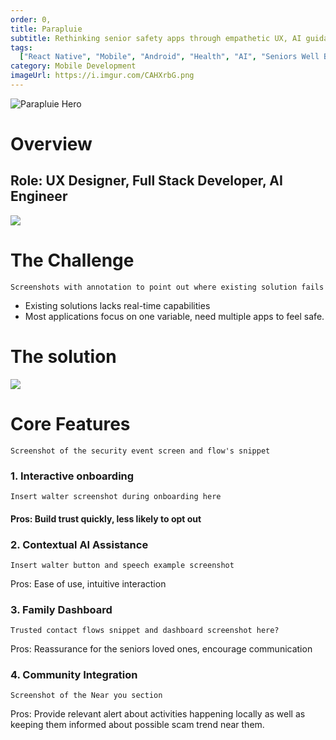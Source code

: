```yaml
---
order: 0,
title: Parapluie
subtitle: Rethinking senior safety apps through empathetic UX, AI guidance, and family-centered design.
tags:
  ["React Native", "Mobile", "Android", "Health", "AI", "Seniors Well Being"]
category: Mobile Development
imageUrl: https://i.imgur.com/CAHXrbG.png
---
```


![Parapluie Hero](https://i.imgur.com/j7GPxhA.png)

# Overview
## Role: UX Designer, Full Stack Developer, AI Engineer

![](https://i.imgur.com/HT7saVv.jpeg)

# The Challenge

`Screenshots with annotation to point out where existing solution fails`

- Existing solutions lacks real-time capabilities
- Most applications focus on one variable, need multiple apps to feel safe.



# The solution

![](https://i.imgur.com/u618s1D.png)

# Core Features

`Screenshot of the security event screen and flow's snippet`

### 1. Interactive onboarding

`Insert walter screenshot during onboarding here`

#### Pros: Build trust quickly, less likely to opt out

### 2. Contextual AI Assistance

`Insert walter button and speech example screenshot`

Pros: Ease of use, intuitive interaction

### 3. Family Dashboard

`Trusted contact flows snippet and dashboard screenshot here?`

Pros: Reassurance for the seniors loved ones, encourage communication

### 4. Community Integration

`Screenshot of the Near you section`

Pros: Provide relevant alert about activities happening locally as well as keeping them informed about possible scam trend near them.
